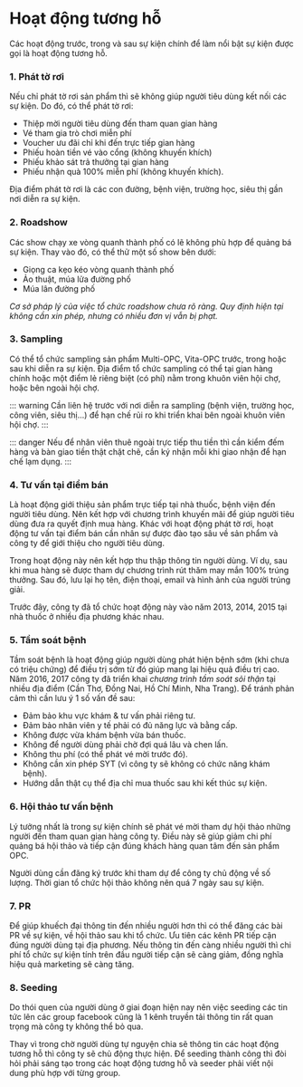 # Hoạt động tương hỗ
Các hoạt động trước, trong và sau sự kiện chính để làm nổi bật sự kiện được gọi là hoạt động tương hỗ.
### 1. Phát tờ rơi
Nếu chỉ phát tờ rơi sản phẩm thì sẽ không giúp người tiêu dùng kết nối các sự kiện. Do đó, có thể phát tờ rơi:
* Thiệp mời người tiêu dùng đến tham quan gian hàng
* Vé tham gia trò chơi miễn phí
* Voucher ưu đãi chỉ khi đến trực tiếp gian hàng
* Phiếu hoàn tiền vé vào cổng (không khuyến khích)
* Phiếu khảo sát trả thưởng tại gian hàng
* Phiếu nhận quà 100% miễn phí (không khuyến khích).

Địa điểm phát tờ rơi là các con đường, bệnh viện, trường học, siêu thị gần nơi diễn ra sự kiện.

### 2. Roadshow
Các show chạy xe vòng quanh thành phố có lẽ không phù hợp để quảng bá sự kiện. Thay vào đó, có thể thử một số show bên dưới:
* Giọng ca kẹo kéo vòng quanh thành phố
* Ảo thuật, múa lửa đường phố
* Múa lân đường phố

*Cơ sở pháp lý của việc tổ chức roadshow chưa rõ ràng. Quy định hiện tại không cần xin phép, nhưng có nhiều đơn vị vẫn bị phạt.*

### 3. Sampling
Có thể tổ chức sampling sản phẩm Multi-OPC, Vita-OPC trước, trong hoặc sau khi diễn ra sự kiện.
Địa điểm tổ chức sampling có thể tại gian hàng chính hoặc một điểm lẻ riêng biệt (có phí) nằm trong khuôn viên hội chợ, hoặc bên ngoài hội chợ.

::: warning
Cần liên hệ trước với nơi diễn ra sampling (bệnh viện, trường học, công viên, siêu thị...) để hạn chế rủi ro khi triển khai bên ngoài khuôn viên hội chợ.
:::

::: danger
Nếu để nhân viên thuê ngoài trực tiếp thu tiền thì cần kiểm đếm hàng và bàn giao tiền thật chặt chẽ, cần ký nhận mỗi khi giao nhận để hạn chế lạm dụng.
:::

### 4. Tư vấn tại điểm bán
Là hoạt động giới thiệu sản phẩm trực tiếp tại nhà thuốc, bệnh viện đến người tiêu dùng. Nên kết hợp với chương trình khuyến mãi để giúp người tiêu dùng đưa ra quyết định mua hàng.
Khác với hoạt động phát tờ rơi, hoạt động tư vấn tại điểm bán cần nhân sự được đào tạo sâu về sản phẩm và công ty để giới thiệu cho người tiêu dùng.

Trong hoạt động này nên kết hợp thu thập thông tin người dùng. Ví dụ, sau khi mua hàng sẽ được tham dự chương trình rút thăm may mắn 100% trúng thưởng. Sau đó, lưu lại họ tên, điện thoại, email và hình ảnh của người trúng giải.

Trước đây, công ty đã tổ chức hoạt động này vào năm 2013, 2014, 2015 tại nhà thuốc ở nhiều địa phương khác nhau.
### 5. Tầm soát bệnh
Tầm soát bệnh là hoạt động giúp người dùng phát hiện bệnh sớm (khi chưa có triệu chứng) để điều trị sớm từ đó giúp mang lại hiệu quả điều trị cao.
Năm 2016, 2017 công ty đã triển khai *chương trình tầm soát sỏi thận* tại nhiều địa điểm (Cần Thơ, Đồng Nai, Hồ Chí Minh, Nha Trang). Để tránh phản cảm thì cần lưu ý 1 số vấn đề sau:
- Đảm bảo khu vực khám & tư vấn phải riêng tư.
- Đảm bảo nhân viên y tế phải có đủ năng lực và bằng cấp.
- Không được vừa khám bệnh vừa bán thuốc.
- Không để người dùng phải chờ đợi quá lâu và chen lấn.
- Không thu phí (có thể phát vé mời trước đó).
- Không cần xin phép SYT (vì công ty sẽ không có chức năng khám bệnh).
- Hướng dẫn thật cụ thể địa chỉ mua thuốc sau khi kết thúc sự kiện.
### 6. Hội thảo tư vấn bệnh
Lý tưởng nhất là trong sự kiện chính sẽ phát vé mời tham dự hội thảo những người đến tham quan gian hàng công ty. Điều này sẽ giúp giảm chi phí quảng bá hội thảo và tiếp cận đúng khách hàng quan tâm đến sản phẩm OPC.

Người dùng cần đăng ký trước khi tham dự để công ty chủ động về số lượng. Thời gian tổ chức hội thảo không nên quá 7 ngày sau sự kiện.

### 7. PR
Để giúp khuếch đại thông tin đến nhiều người hơn thì có thể đăng các bài PR về sự kiện, về hội thảo sau khi tổ chức. Ưu tiên các kênh PR tiếp cận đúng người dùng tại địa phương. Nếu thông tin đến càng nhiều người thì chi phí tổ chức sự kiện tính trên đầu người tiếp cận sẽ càng giảm, đồng nghĩa hiệu quả marketing sẽ càng tăng.

### 8. Seeding
Do thói quen của người dùng ở giai đoạn hiện nay nên việc seeding các tin tức lên các group facebook cũng là 1 kênh truyền tải thông tin rất quan trọng mà công ty không thể bỏ qua. 

Thay vì trong chờ người dùng tự nguyện chia sẽ thông tin các hoạt động tương hỗ thì công ty sẽ chủ động thực hiện. Để seeding thành công thì đòi hỏi phải sáng tạo trong các hoạt động tương hỗ và seeder phải viết nội dung phù hợp với từng group.
